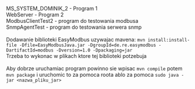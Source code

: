 MS_SYSTEM_DOMINIK_2 - Program 1\
WebServer - Program 2\
ModbusClientTest2 - program do testowania modbusa\
SnmpAgentTest - program do testowania serwera snmp\
\
Dodawanie biblioteki EasyModbus uzywajac mavena:
```mvn install:install-file -Dfile=EasyModbusJava.jar -DgroupId=de.re.easymodbus -DartifactId=modbus -Dversion=1.0 -Dpackaging=jar```\
Trzeba to wykonac w plikach ktore tej biblioteki potzebuja\
\
Aby dobrze uruchamiac program powinno sie wpisac ```mvn compile``` potem ```mvn package``` i uruchomic to za pomoca roota ablo za pomoca ```sudo java -jar <nazwa_pliku_jar>```


